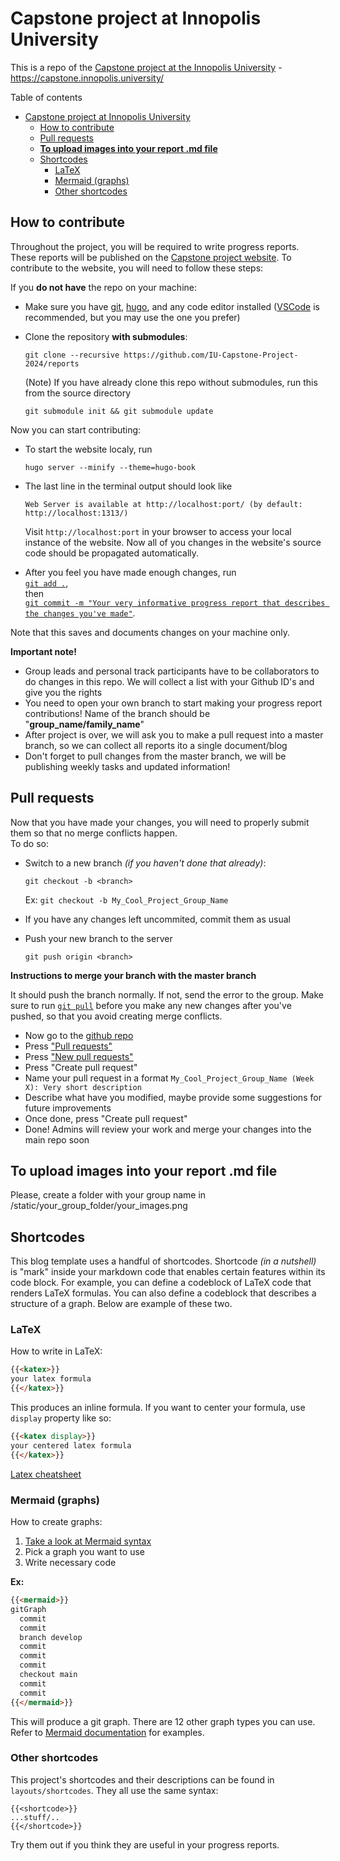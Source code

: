 # Capstone project at Innopolis University

This is a repo of the [Capstone project at the Innopolis University](https://capstone.innopolis.university/) - <https://capstone.innopolis.university/>

Table of contents

- [Capstone project at Innopolis University](#capstone-project-at-innopolis-university)
  - [How to contribute](#how-to-contribute)
  - [Pull requests](#pull-requests)
  - [**To upload images into your report .md file**](#to-upload-images-into-your-report-md-file)
  - [Shortcodes](#shortcodes)
    - [LaTeX](#latex)
    - [Mermaid (graphs)](#mermaid-graphs)
    - [Other shortcodes](#other-shortcodes)

## How to contribute

Throughout the project, you will be required to write progress reports. These reports will be published on the [Capstone project website](https://capstone.innopolis.university/). To contribute to the website, you will need to follow these steps:

If you **do not have** the repo on your machine:

- Make sure you have [git](https://git-scm.com/downloads), [hugo](https://gohugo.io/installation/), and any code editor installed ([VSCode](https://code.visualstudio.com/) is recommended, but you may use the one you prefer)
- Clone the repository **with submodules**:

  ```
  git clone --recursive https://github.com/IU-Capstone-Project-2024/reports
  ```

  (Note) If you have already clone this repo without submodules, run this from the source directory

  ```
  git submodule init && git submodule update
  ```

Now you can start contributing:

- To start the website localy, run

  ```
  hugo server --minify --theme=hugo-book
  ```

- The last line in the terminal output should look like

  ```
  Web Server is available at http://localhost:port/ (by default: http://localhost:1313/)
  ```

  Visit `http://localhost:port` in your browser to access your local instance of the website. Now all of you changes in the website's source code should be propagated automatically.

- After you feel you have made enough changes, run <br>
  [`git add .`](https://git-scm.com/docs/git-add),<br>
   then <br>
  [`git commit -m "Your very informative progress report that describes the changes you've made"`](https://git-scm.com/docs/git-commit).

Note that this saves and documents changes on your machine only.

**Important note!**

- Group leads and personal track participants have to be collaborators to do changes in this repo. We will collect a list with your Github ID's and give you the rights
- You need to open your own branch to start making your progress report contributions! Name of the branch should be "**group_name/family_name**"
- After project is over, we will ask you to make a pull request into a master branch, so we can collect all reports ito a single document/blog
- Don't forget to pull changes from the master branch, we will be publishing weekly tasks and updated information!

## Pull requests

Now that you have made your changes, you will need to properly submit them so that no merge conflicts happen.<br>
 To do so:

- Switch to a new branch *(if you haven't done that already)*:

  ```
  git checkout -b <branch>
  ```

  Ex: `git checkout -b My_Cool_Project_Group_Name`
- If you have any changes left uncommited, commit them as usual
- Push your new branch to the server

  ```
  git push origin <branch>
  ```

**Instructions to merge your branch with the master branch**

It should push the branch normally. If not, send the error to the group.
Make sure to run [`git pull`](https://git-scm.com/docs/git-pull) before you make any new changes after you've pushed, so that you avoid creating merge conflicts.

- Now go to the [github repo](https://github.com/IU-Capstone-Project-2024/reports)
- Press ["Pull requests"](https://github.com/IU-Capstone-Project-2024/reports/pulls)
- Press ["New pull requests"](https://github.com/IU-Capstone-Project-2024/reports/compare)
- Press "Create pull request"
- Name your pull request in a format `My_Cool_Project_Group_Name (Week X): Very short description`
- Describe what have you modified, maybe provide some suggestions for future improvements
- Once done, press "Create pull request"
- Done! Admins will review your work and merge your changes into the main repo soon  

## **To upload images into your report .md file**  

 Please, create a folder with your group name in /static/your_group_folder/your_images.png

## Shortcodes

This blog template uses a handful of shortcodes. Shortcode *(in a nutshell)* is "mark" inside your markdown code that enables certain features within its code block. For example, you can define a codeblock of LaTeX code that renders LaTeX formulas. You can also define a codeblock that describes a structure of a graph. Below are example of these two.

### LaTeX

How to write in LaTeX:

```md
{{<katex>}}
your latex formula
{{</katex>}}
```

This produces an inline formula. If you want to center your formula, use `display` property like so:

```md
{{<katex display>}}
your centered latex formula
{{</katex>}}
```

[Latex cheatsheet](https://wch.github.io/latexsheet/latexsheet.pdf)

### Mermaid (graphs)

How to create graphs:

1. [Take a look at Mermaid syntax](https://mermaid.js.org/intro/)
2. Pick a graph you want to use
3. Write necessary code

**Ex:**

```md
{{<mermaid>}}
gitGraph
  commit
  commit
  branch develop
  commit
  commit
  commit
  checkout main
  commit
  commit
{{</mermaid>}}
```

This will produce a git graph. There are 12 other graph types you can use. Refer to [Mermaid documentation](https://mermaid.js.org/intro/) for examples.

### Other shortcodes

This project's shortcodes and their descriptions can be found in `layouts/shortcodes`. They all use the same syntax:

```
{{<shortcode>}}
...stuff/..
{{</shortcode>}}
```

Try them out if you think they are useful in your progress reports.
